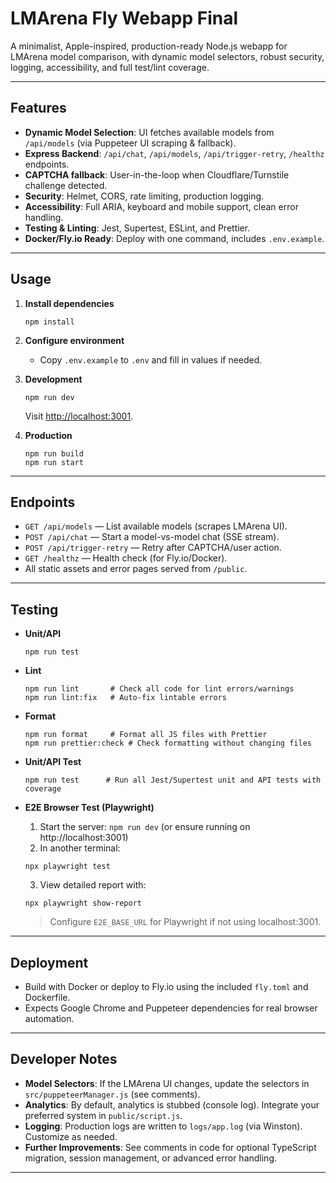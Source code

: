 # LMArena Fly Webapp Final

A minimalist, Apple-inspired, production-ready Node.js webapp for LMArena model comparison, with dynamic model selectors, robust security, logging, accessibility, and full test/lint coverage.

---

## Features

- **Dynamic Model Selection**: UI fetches available models from `/api/models` (via Puppeteer UI scraping & fallback).
- **Express Backend**: `/api/chat`, `/api/models`, `/api/trigger-retry`, `/healthz` endpoints.
- **CAPTCHA fallback**: User-in-the-loop when Cloudflare/Turnstile challenge detected.
- **Security**: Helmet, CORS, rate limiting, production logging.
- **Accessibility**: Full ARIA, keyboard and mobile support, clean error handling.
- **Testing & Linting**: Jest, Supertest, ESLint, and Prettier.
- **Docker/Fly.io Ready**: Deploy with one command, includes `.env.example`.

---

## Usage

1. **Install dependencies**

   ```
   npm install
   ```

2. **Configure environment**

   - Copy `.env.example` to `.env` and fill in values if needed.

3. **Development**

   ```
   npm run dev
   ```

   Visit [http://localhost:3001](http://localhost:3001).

4. **Production**

   ```
   npm run build
   npm run start
   ```

---

## Endpoints

- `GET /api/models` — List available models (scrapes LMArena UI).
- `POST /api/chat` — Start a model-vs-model chat (SSE stream).
- `POST /api/trigger-retry` — Retry after CAPTCHA/user action.
- `GET /healthz` — Health check (for Fly.io/Docker).
- All static assets and error pages served from `/public`.

---

## Testing

- **Unit/API**

  ```
  npm run test
  ```

- **Lint**

  ```
  npm run lint       # Check all code for lint errors/warnings
  npm run lint:fix   # Auto-fix lintable errors
  ```

- **Format**

  ```
  npm run format     # Format all JS files with Prettier
  npm run prettier:check # Check formatting without changing files
  ```

- **Unit/API Test**

  ```
  npm run test      # Run all Jest/Supertest unit and API tests with coverage
  ```

- **E2E Browser Test (Playwright)**

  1. Start the server: `npm run dev` (or ensure running on http://localhost:3001)
  2. In another terminal:
  ```
  npx playwright test
  ```
  3. View detailed report with: 
  ```
  npx playwright show-report
  ```

  > Configure `E2E_BASE_URL` for Playwright if not using localhost:3001.

---

## Deployment

- Build with Docker or deploy to Fly.io using the included `fly.toml` and Dockerfile.
- Expects Google Chrome and Puppeteer dependencies for real browser automation.

---

## Developer Notes

- **Model Selectors**: If the LMArena UI changes, update the selectors in `src/puppeteerManager.js` (see comments).
- **Analytics**: By default, analytics is stubbed (console log). Integrate your preferred system in `public/script.js`.
- **Logging**: Production logs are written to `logs/app.log` (via Winston). Customize as needed.
- **Further Improvements**: See comments in code for optional TypeScript migration, session management, or advanced error handling.

---